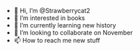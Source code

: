 - 👋 Hi, I’m @Strawberrycat2
- 👀 I’m interested in books 
- 🌱 I’m currently learning new history 
- 💞️ I’m looking to collaborate on November 
- 📫 How to reach me new stuff 

<!---
Strawberrycat2/Strawberrycat2 is a ✨ special ✨ repository because its `README.md` (this file) appears on your GitHub profile.
You can click the Preview link to take a look at your changes.
--->
